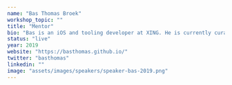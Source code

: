 ```yaml
---
name: "Bas Thomas Broek"
workshop_topic: ""
title: "Mentor"
bio: "Bas is an iOS and tooling developer at XING. He is currently curating Swift Weekly Brief and contributing to frameworks, apps and tooling in open source. He likes Swift and experimenting with other programming languages."
status: "live"
year: 2019
website: "https://basthomas.github.io/"
twitter: "basthomas"
linkedin: ""
image: "assets/images/speakers/speaker-bas-2019.png"
---
```

